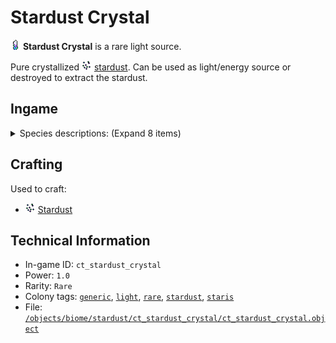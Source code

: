 # Stardust Crystal

<img src="https://raw.githubusercontent.com/Ceterai/Enternia/main/objects/biome/stardust/ct_stardust_crystal/icon.png" alt="Stardust Crystal icon" loading="lazy" height=16px width="auto" /> **Stardust Crystal** is a rare light source.

Pure crystallized <img src="https://raw.githubusercontent.com/Ceterai/Enternia/main/items/generic/crafting/ct_stardust.png" alt="Stardust icon" loading="lazy" height=16px width="auto" /> [stardust](https://ceterai.github.io/MyEnternia/Wiki/Stardust). Can be used as light/energy source or destroyed to extract the stardust.

## Ingame

<details markdown="1"><summary>Species descriptions: (Expand 8 items)</summary>

- Alta: If only I could find a way to extract stardust from this...
- Apex: A well-made light source.
- Avian: This crystal is not Avian, but it shines in a similar fashion to their lamps.
- Floran: Crystal light sssafe for Floran.
- Glitch: Intrigued. A crystal lantern.
- Human: A neat, sturdy lamp made from a crystal.
- Hylotl: A useful light source.
- Novakid: I've always wanted a crystal lookin' lamp.

</details>

## Crafting

Used to craft:

- <img src="https://raw.githubusercontent.com/Ceterai/Enternia/main/items/generic/crafting/ct_stardust.png" alt="Stardust icon" loading="lazy" height=16px width="auto" /> [Stardust](https://ceterai.github.io/MyEnternia/Wiki/Stardust)

## Technical Information

- In-game ID: `ct_stardust_crystal`
- Power: `1.0`
- Rarity: `Rare`
- Colony tags: [`generic`](https://ceterai.github.io/MyEnternia/Wiki/Tags/Generic), [`light`](https://ceterai.github.io/MyEnternia/Wiki/Tags/Light), [`rare`](https://ceterai.github.io/MyEnternia/Wiki/Tags/Rare), [`stardust`](https://ceterai.github.io/MyEnternia/Wiki/Tags/Stardust), [`staris`](https://ceterai.github.io/MyEnternia/Wiki/Tags/Staris)
- File: [`/objects/biome/stardust/ct_stardust_crystal/ct_stardust_crystal.object`](https://github.com/Ceterai/Enternia/blob/main/objects/biome/stardust/ct_stardust_crystal/ct_stardust_crystal.object)

